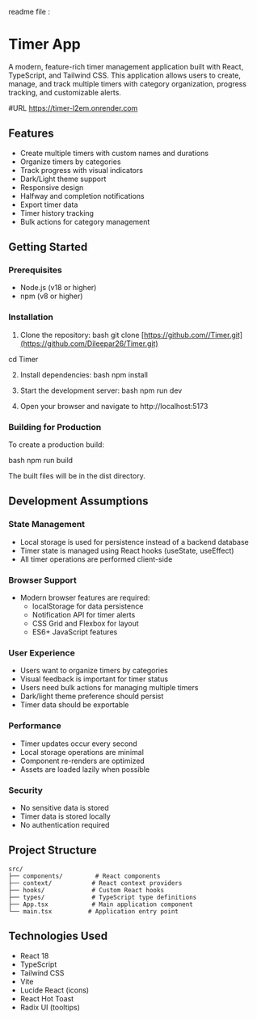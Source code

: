 readme file :
# Timer App

A modern, feature-rich timer management application built with React, TypeScript, and Tailwind CSS. This application allows users to create, manage, and track multiple timers with category organization, progress tracking, and customizable alerts.

#URL
https://timer-l2em.onrender.com

## Features

- Create multiple timers with custom names and durations
- Organize timers by categories
- Track progress with visual indicators
- Dark/Light theme support
- Responsive design
- Halfway and completion notifications
- Export timer data
- Timer history tracking
- Bulk actions for category management

## Getting Started

### Prerequisites

- Node.js (v18 or higher)
- npm (v8 or higher)

### Installation

1. Clone the repository:
bash
git clone [https://github.com//Timer.git](https://github.com/Dileepar26/Timer.git)

cd Timer


2. Install dependencies:
bash
npm install


3. Start the development server:
bash
npm run dev


4. Open your browser and navigate to http://localhost:5173

### Building for Production

To create a production build:

bash
npm run build


The built files will be in the dist directory.

## Development Assumptions

### State Management
- Local storage is used for persistence instead of a backend database
- Timer state is managed using React hooks (useState, useEffect)
- All timer operations are performed client-side

### Browser Support
- Modern browser features are required:
  - localStorage for data persistence
  - Notification API for timer alerts
  - CSS Grid and Flexbox for layout
  - ES6+ JavaScript features

### User Experience
- Users want to organize timers by categories
- Visual feedback is important for timer status
- Users need bulk actions for managing multiple timers
- Dark/light theme preference should persist
- Timer data should be exportable

### Performance
- Timer updates occur every second
- Local storage operations are minimal
- Component re-renders are optimized
- Assets are loaded lazily when possible

### Security
- No sensitive data is stored
- Timer data is stored locally
- No authentication required

## Project Structure

```
src/
├── components/         # React components
├── context/           # React context providers
├── hooks/             # Custom React hooks
├── types/             # TypeScript type definitions
├── App.tsx            # Main application component
└── main.tsx          # Application entry point
```

## Technologies Used

- React 18
- TypeScript
- Tailwind CSS
- Vite
- Lucide React (icons)
- React Hot Toast
- Radix UI (tooltips)
